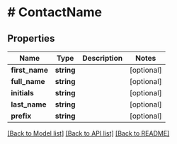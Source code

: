# # ContactName

## Properties

Name | Type | Description | Notes
------------ | ------------- | ------------- | -------------
**first_name** | **string** |  | [optional]
**full_name** | **string** |  | [optional]
**initials** | **string** |  | [optional]
**last_name** | **string** |  | [optional]
**prefix** | **string** |  | [optional]

[[Back to Model list]](../../README.md#models) [[Back to API list]](../../README.md#endpoints) [[Back to README]](../../README.md)
